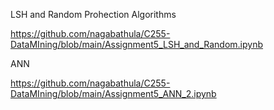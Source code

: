 
LSH and Random Prohection Algorithms

https://github.com/nagabathula/C255-DataMIning/blob/main/Assignment5_LSH_and_Random.ipynb

ANN 

https://github.com/nagabathula/C255-DataMIning/blob/main/Assignment5_ANN_2.ipynb

